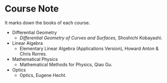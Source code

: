 # Course Note

It marks down the books of each course.

- Differential Geometry
    - *Differential Geometry of Curves and Surfaces*, Shoshichi Kobayashi.
- Linear Algebra
    - Elementary Linear Algebra (Applications Version), Howard Anton & Chris Rorres.
- Mathematical Physics
    - Mathematical Methods for Physics, Qiao Gu.
- Optics
    - Optics, Eugene Hecht.

